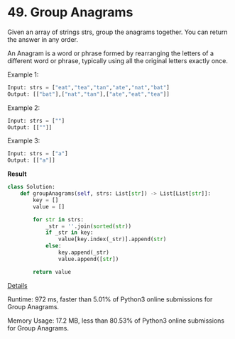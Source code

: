 # 49. Group Anagrams

Given an array of strings strs, group the anagrams together. You can return the answer in any order.

An Anagram is a word or phrase formed by rearranging the letters of a different word or phrase, typically using all the original letters exactly once.

 

Example 1:

```python
Input: strs = ["eat","tea","tan","ate","nat","bat"]
Output: [["bat"],["nat","tan"],["ate","eat","tea"]]
```
Example 2:

```python
Input: strs = [""]
Output: [[""]]
```
Example 3:

```python
Input: strs = ["a"]
Output: [["a"]]
```
 

**Result**

```python
class Solution:
    def groupAnagrams(self, strs: List[str]) -> List[List[str]]:
        key = []
        value = []

        for str in strs:
            _str = ''.join(sorted(str))
            if _str in key:
                value[key.index(_str)].append(str)
            else:
                key.append(_str)
                value.append([str])

        return value
```



[Details ](https://leetcode.com/submissions/detail/733925329/)

Runtime: 972 ms, faster than 5.01% of Python3 online submissions for Group Anagrams.

Memory Usage: 17.2 MB, less than 80.53% of Python3 online submissions for Group Anagrams.

